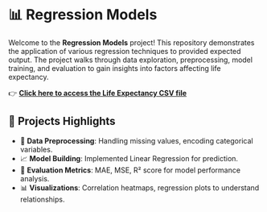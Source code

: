 # 📊 Regression Models

Welcome to the **Regression Models** project! This repository demonstrates the application of various regression techniques to provided expected output. The project walks through data exploration, preprocessing, model training, and evaluation to gain insights into factors affecting life expectancy.


👉 **[Click here to access the Life Expectancy CSV file](https://www.kaggle.com/datasets/maryalebron/life-expectancy-data)**

## 📒 Projects Highlights

- 📌 **Data Preprocessing**: Handling missing values, encoding categorical variables.
- 📈 **Model Building**: Implemented Linear Regression for prediction.
- 🧪 **Evaluation Metrics**: MAE, MSE, R² score for model performance analysis.
- 📊 **Visualizations**: Correlation heatmaps, regression plots to understand relationships.
